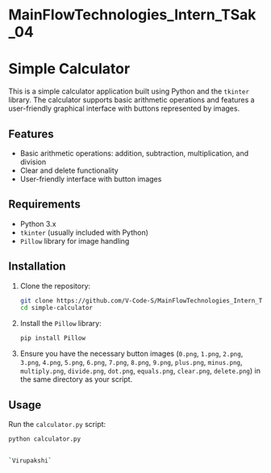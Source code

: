 # MainFlowTechnologies_Intern_TSak_04

# Simple Calculator

This is a simple calculator application built using Python and the `tkinter` library. The calculator supports basic arithmetic operations and features a user-friendly graphical interface with buttons represented by images.

## Features

- Basic arithmetic operations: addition, subtraction, multiplication, and division
- Clear and delete functionality
- User-friendly interface with button images

## Requirements

- Python 3.x
- `tkinter` (usually included with Python)
- `Pillow` library for image handling

## Installation

1. Clone the repository:
    ```bash
    git clone https://github.com/V-Code-S/MainFlowTechnologies_Intern_TSak_04.git
    cd simple-calculator
    ```

2. Install the `Pillow` library:
    ```bash
    pip install Pillow
    ```

3. Ensure you have the necessary button images (`0.png`, `1.png`, `2.png`, `3.png`, `4.png`, `5.png`, `6.png`, `7.png`, `8.png`, `9.png`, `plus.png`, `minus.png`, `multiply.png`, `divide.png`, `dot.png`, `equals.png`, `clear.png`, `delete.png`) in the same directory as your script.

## Usage

Run the `calculator.py` script:

```bash
python calculator.py


`Virupakshi`

